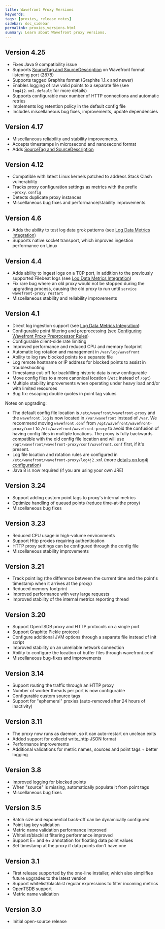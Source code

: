 ```yaml
---
title: Wavefront Proxy Versions
keywords:
tags: [proxies, release notes]
sidebar: doc_sidebar
permalink: proxies_versions.html
summary: Learn about Wavefront proxy versions.
---
```

## Version 4.25
- Fixes Java 9 compatibility issue
- Supports [SourceTag and SourceDescription](http://docs-dev.wavefront.com/proxies_configuring.html#sending-source-tags-and-source-descriptions-through-the-wavefront-proxy) on Wavefront format listening port (2878)
- Supports tagged Graphite format (Graphite 1.1.x and newer)
- Enables logging of raw valid points to a separate file (see `log4j2.xml.default` for more details)
- Supports configurable max number of HTTP connections and automatic retries
- Implements log retention policy in the default config file
- Includes miscellaneous bug fixes, improvements, update dependencies

## Version 4.17
- Miscellaneous reliability and stability improvements. 
- Accepts timestamps in microsecond and nanosecond format
- Adds [SourceTag and SourceDescription](http://docs-dev.wavefront.com/proxies_configuring.html#sending-source-tags-and-source-descriptions-through-the-wavefront-proxy)

## Version 4.12
- Compatible with latest Linux kernels patched to address Stack Clash vulnerability
- Tracks proxy configuration settings as metrics with the prefix `~proxy.config`
- Detects duplicate proxy instances
- Miscellaneous bug fixes and performance/stability improvements

## Version 4.6
- Adds the ability to test log data grok patterns (see [Log Data Metrics Integration](integrations_log_data.html))
- Supports native socket transport, which improves ingestion performance on Linux
 
## Version 4.4
- Adds ability to ingest logs on a TCP port, in addition to the previously supported Filebeat logs (see [Log Data Metrics Integration](integrations_log_data.html))
- Fix rare bug where an old proxy would not be stopped during the upgrading process, causing the old proxy to run until `service wavefront-proxy restart`
- Miscellaneous stability and reliability improvements
 
## Version 4.1
- Direct log ingestion support (see [Log Data Metrics Integration](integrations_log_data.html))
- Configurable point filtering and preprocessing (see [Configuring Wavefront Proxy Preprocessor Rules](proxies_preprocessor_rules.html))
- Configurable client-side rate limiting
- Improved performance and reduced CPU and memory footprint
- Automatic log rotation and management in `/var/log/wavefront`
- Ability to log raw blocked points to a separate file  
- Log remote hostname or IP address for blocked points to assist in troubleshooting  
- Timestamp cut-off for backfilling historic data is now configurable
- Move config files to a more canonical location (`/etc` instead of `/opt`)
- Multiple stability improvements when operating under heavy load and/or with limited resources 
- Bug fix: escaping double quotes in point tag values
 
Notes on upgrading:

- The default config file location is `/etc/wavefront/wavefront-proxy` and the `wavefront.log` is now located in `/var/wavefront` instead of `/var`. We recommend moving `wavefront.conf` from `/opt/wavefront/wavefront-proxy/conf` to `/etc/wavefront/wavefront-proxy` to avoid the confusion of having config files in multiple locations. The proxy is fully backwards compatible with the old config file location and will use `/opt/wavefront/wavefront-proxy/conf/wavefront.conf` first, if it's present.
- Log file location and rotation rules are configured in `/etc/wavefront/wavefront-proxy/log4j2.xml` (more [details on log4j configuration](https://logging.apache.org/log4j/2.x/manual/configuration.html#XML))
- Java 8 is now required (if you are using your own JRE)
 
## Version 3.24
- Support adding custom point tags to proxy's internal metrics
- Optimize handling of queued points (reduce time-at-the proxy)
- Miscellaneous bug fixes
 
## Version 3.23
- Reduced CPU usage in high-volume environments
- Support Http proxies requiring authentication
- HTTP proxy settings can be configured through the config file
- Miscellaneous stability improvements
 
## Version 3.21
- Track point lag (the difference between the current time and the point's timestamp when it arrives at the proxy)
- Reduced memory footprint
- Improved performance with very large requests
- Improved stability of the internal metrics reporting thread
 
## Version 3.20
- Support OpenTSDB proxy and HTTP protocols on a single port
- Support Graphite Pickle protocol
- Configure additional JVM options through a separate file instead of init script
- Improved stability on an unreliable network connection  
- Ability to configure the location of buffer files through wavefront.conf
- Miscellaneous bug-fixes and improvements
 
## Version 3.14
- Support routing the traffic through an HTTP proxy
- Number of worker threads per port is now configurable
- Configurable custom source tags
- Support for "ephemeral" proxies (auto-removed after 24 hours of inactivity)
 
## Version 3.11
- The proxy now runs as daemon, so it can auto-restart on unclean exits
- Added support for collectd write_http JSON format
- Performance improvements
- Additional validations for metric names, sources and point tags + better logging
 
## Version 3.8
- Improved logging for blocked points
- When "source" is missing, automatically populate it from point tags
- Miscellaneous bug fixes
 
## Version 3.5
- Batch size and exponential back-off can be dynamically configured
- Point tag key validation
- Metric name validation performance improved
- Whitelist/blacklist filtering performance improved
- Support E+ and e+ annotation for floating data point values
- Set timestamp at the proxy if data points don't have one
 
## Version 3.1
- First release supported by the one-line installer, which also simplifies future upgrades to the latest version
- Support whitelist/blacklist regular expressions to filter incoming metrics
- OpenTSDB support
- Metric name validation
 
## Version 3.0
- Initial open-source release


